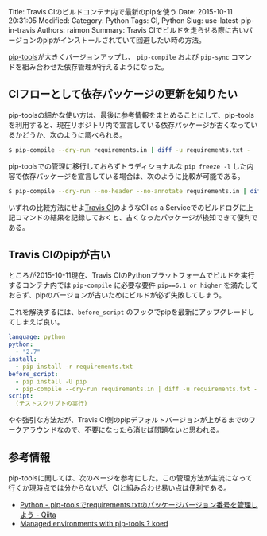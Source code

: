 Title: Travis CIのビルドコンテナ内で最新のpipを使う
Date: 2015-10-11 20:31:05
Modified:
Category: Python
Tags: CI, Python
Slug: use-latest-pip-in-travis
Authors: raimon
Summary: Travis CIでビルドを走らせる際に古いバージョンのpipがインストールされていて回避したい時の方法。

[pip-tools](https://github.com/nvie/pip-tools)が大きくバージョンアップし、 `pip-compile` および `pip-sync` コマンドを組み合わせた依存管理が行えるようになった。

## CIフローとして依存パッケージの更新を知りたい

pip-toolsの細かな使い方は、最後に参考情報をまとめることにして、pip-toolsを利用すると、現在リポジトリ内で宣言している依存パッケージが古くなっているかどうか、次のように調べられる。

```sh
$ pip-compile --dry-run requirements.in | diff -u requirements.txt -
```

pip-toolsでの管理に移行しておらずトラディショナルな `pip freeze -l` した内容で依存パッケージを宣言している場合は、次のように比較が可能である。

```sh
$ pip-compile --dry-run --no-header --no-annotate requirements.in | diff -u requirements.txt -
```

いずれの比較方法にせよ[Travis CI](http://travis-ci.org/)のようなCI as a Serviceでのビルドログに上記コマンドの結果を記録しておくと、古くなったパッケージが検知できて便利である。

## Travis CIのpipが古い

ところが2015-10-11現在、Travis CIのPythonプラットフォームでビルドを実行するコンテナ内では `pip-compile` に必要な要件 `pip==6.1 or higher` を満たしておらず、pipのバージョンが古いためにビルドが必ず失敗してしまう。

これを解決するには、`before_script` のフックでpipを最新にアップグレードしてしまえば良い。

```yaml
language: python
python:
  - "2.7"
install:
  - pip install -r requirements.txt
before_script:
  - pip install -U pip
  - pip-compile --dry-run requirements.in | diff -u requirements.txt -
script:
  (テストスクリプトの実行)
```

やや強引な方法だが、Travis CI側のpipデフォルトバージョンが上がるまでのワークアラウンドなので、不要になったら消せば問題ないと思われる。

## 参考情報

pip-toolsに関しては、次のページを参考にした。この管理方法が主流になって行くか現時点では分からないが、CIと組み合わせ易い点は便利である。

* [Python - pip-toolsでrequirements.txtのパッケージバージョン番号を管理しよう - Qiita](http://qiita.com/ryu22e/items/ad3f8f3df30886d23661)
* [Managed environments with pip-tools ? koed](https://koed00.github.io/managed-environments-with-piptools/)
